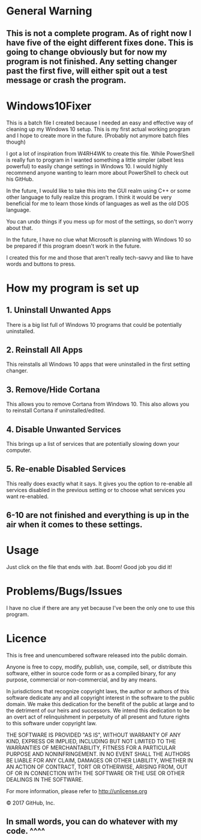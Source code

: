 # General Warning
## This is not a complete program. As of right now I have five of the eight different fixes done. This is going to change obviously but for now my program is not finished. Any setting changer past the first five, will either spit out a test message or crash the program.   

# Windows10Fixer
This is a batch file I created because I needed an easy and effective way of cleaning up my Windows 10 setup. This is my first actual working program and I hope to create more in the future. (Probably not anymore batch files though) 

I got a lot of inspiration from W4RH4WK to create this file. While PowerShell is really fun to program in I wanted something a little simpler (albeit less powerful) to easily change settings in Windows 10. I would highly recommend anyone wanting to learn more about PowerShell to check out his GitHub.

In the future, I would like to take this into the GUI realm using C++ or some other language to fully realize this program. I think it would be very beneficial for me to learn those kinds of languages as well as the old DOS language. 

You can undo things if you mess up for most of the settings, so don't worry about that.

In the future, I have no clue what Microsoft is planning with Windows 10 so be prepared if this program doesn't work in the future. 

I created this for me and those that aren't really tech-savvy and like to have words and buttons to press. 

# How my program is set up
## 1. Uninstall Unwanted Apps
  There is a big list full of Windows 10 programs that could be potentially uninstalled.
## 2. Reinstall All Apps
  This reinstalls all Windows 10 apps that were uninstalled in the first setting changer.
## 3. Remove/Hide Cortana
  This allows you to remove Cortana from Windows 10. This also allows you to reinstall Cortana if uninstalled/edited.
## 4. Disable Unwanted Services
  This brings up a list of services that are potentially slowing down your computer. 
## 5. Re-enable Disabled Services
  This really does exactly what it says. It gives you the option to re-enable all services disabled in the previous setting or to choose what services you want re-enabled.

## 6-10 are not finished and everything is up in the air when it comes to these settings.

# Usage
Just click on the file that ends with .bat. Boom! Good job you did it!

# Problems/Bugs/Issues
I have no clue if there are any yet because I've been the only one to use this program.

# Licence
This is free and unencumbered software released into the public domain.

Anyone is free to copy, modify, publish, use, compile, sell, or
distribute this software, either in source code form or as a compiled
binary, for any purpose, commercial or non-commercial, and by any
means.

In jurisdictions that recognize copyright laws, the author or authors
of this software dedicate any and all copyright interest in the
software to the public domain. We make this dedication for the benefit
of the public at large and to the detriment of our heirs and
successors. We intend this dedication to be an overt act of
relinquishment in perpetuity of all present and future rights to this
software under copyright law.

THE SOFTWARE IS PROVIDED "AS IS", WITHOUT WARRANTY OF ANY KIND,
EXPRESS OR IMPLIED, INCLUDING BUT NOT LIMITED TO THE WARRANTIES OF
MERCHANTABILITY, FITNESS FOR A PARTICULAR PURPOSE AND NONINFRINGEMENT.
IN NO EVENT SHALL THE AUTHORS BE LIABLE FOR ANY CLAIM, DAMAGES OR
OTHER LIABILITY, WHETHER IN AN ACTION OF CONTRACT, TORT OR OTHERWISE,
ARISING FROM, OUT OF OR IN CONNECTION WITH THE SOFTWARE OR THE USE OR
OTHER DEALINGS IN THE SOFTWARE.

For more information, please refer to <http://unlicense.org>

© 2017 GitHub, Inc.

## In small words, you can do whatever with my code. ^^^^
